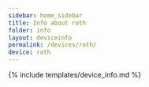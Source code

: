```yaml
---
sidebar: home_sidebar
title: Info about roth
folder: info
layout: deviceinfo
permalink: /devices/roth/
device: roth
---
```

{% include templates/device_info.md %}
